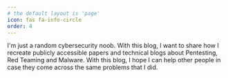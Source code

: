 ```yaml
---
# the default layout is 'page'
icon: fas fa-info-circle
order: 4
---
```


I'm just a random cybersecurity noob. With this blog, I want to share how I recreate publicly accessible papers and technical blogs about Pentesting, Red Teaming and Malware. With this blog, I hope I can help other people in case they come across the same problems that I did.
